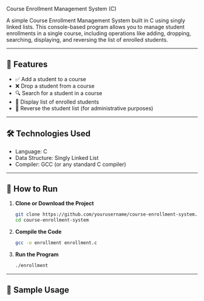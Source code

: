 
Course Enrollment Management System (C)



A simple Course Enrollment Management System built in C using singly linked lists. This console-based program allows you to manage student enrollments in a single course, including operations like adding, dropping, searching, displaying, and reversing the list of enrolled students.

---

## 📌 Features

- ✅ Add a student to a course
- ❌ Drop a student from a course
- 🔍 Search for a student in a course
- 📃 Display list of enrolled students
- 🔄 Reverse the student list (for administrative purposes)

---

## 🛠️ Technologies Used

- Language: C
- Data Structure: Singly Linked List
- Compiler: GCC (or any standard C compiler)

---

## 🚀 How to Run

1. **Clone or Download the Project**
    ```bash
    git clone https://github.com/yourusername/course-enrollment-system.git
    cd course-enrollment-system
    ```

2. **Compile the Code**
    ```bash
    gcc -o enrollment enrollment.c
    ```

3. **Run the Program**
    ```bash
    ./enrollment
    ```

---

## 🧪 Sample Usage



